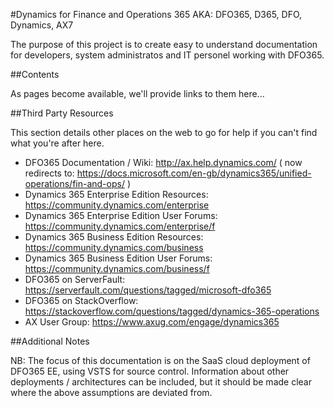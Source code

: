 #Dynamics for Finance and Operations 365
AKA: DFO365, D365, DFO, Dynamics, AX7

The purpose of this project is to create easy to understand documentation for developers, system administratos and IT personel working with DFO365.

##Contents

As pages become available, we'll provide links to them here...

##Third Party Resources

This section details other places on the web to go for help if you can't find what you're after here.

- DFO365 Documentation / Wiki: http://ax.help.dynamics.com/ ( now redirects to: https://docs.microsoft.com/en-gb/dynamics365/unified-operations/fin-and-ops/ )
- Dynamics 365 Enterprise Edition Resources: https://community.dynamics.com/enterprise
- Dynamics 365 Enterprise Edition User Forums: https://community.dynamics.com/enterprise/f
- Dynamics 365 Business Edition Resources: https://community.dynamics.com/business
- Dynamics 365 Business Edition User Forums: https://community.dynamics.com/business/f
- DFO365 on ServerFault: https://serverfault.com/questions/tagged/microsoft-dfo365
- DFO365 on StackOverflow: https://stackoverflow.com/questions/tagged/dynamics-365-operations 
- AX User Group: https://www.axug.com/engage/dynamics365 

##Additional Notes

NB: The focus of this documentation is on the SaaS cloud deployment of DFO365 EE, using VSTS for source control.
Information about other deployments / architectures can be included, but it should be made clear where the above assumptions are deviated from.
